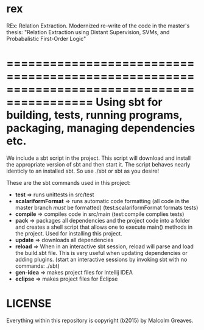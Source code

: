 # rex
REx: Relation Extraction. Modernized re-write of the code in the master's thesis: "Relation Extraction using Distant Supervision, SVMs, and Probabalistic First-Order Logic"

==========================================================================================
Using sbt for building, tests, running programs, packaging, managing dependencies etc.
==========================================================================================
We include a sbt script in the project. This script will download and install the appropriate version of sbt and then start it. The script behaves nearly identicly to an installed sbt. So use ./sbt or sbt as you desire!

These are the sbt commands used in this project:
*  **test** => runs unittests in src/test
*  **scalariformFormat** => runs automatic code formatting (all code in the master branch *must* be formatted) (test:scalariformFormat formats tests)
*  **compile** => compiles code in src/main (test:compile complies tests)
*  **pack** => packages all dependencies and the project code into a folder and creates a shell script that allows one to execute main() methods in the project. Used for installing this project.
*  **update** => downloads all dependencies
*  **reload** => When in an interactive sbt session, reload will parse and load the build.sbt file. This is very useful when updating dependencies or adding plugins. (start an interactive sessions by invoking sbt with no commands: ./sbt)
*  **gen-idea** => makes project files for Intellij IDEA 
*  **eclipse** => makes project files for Eclipse


LICENSE
=======
Everything within this repository is copyright (b2015) by Malcolm Greaves.
